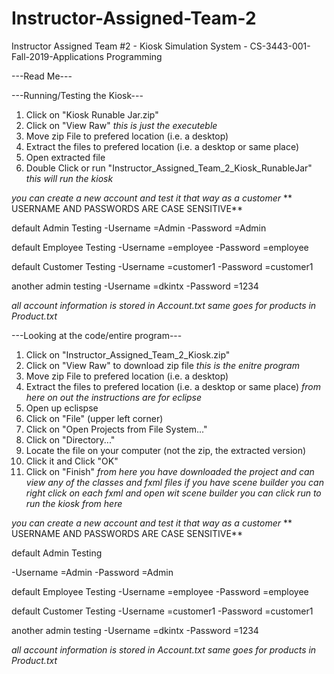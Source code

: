 # Instructor-Assigned-Team-2
Instructor Assigned Team #2 - Kiosk Simulation System - CS-3443-001-Fall-2019-Applications Programming



---Read Me---



---Running/Testing the Kiosk---
1. Click on "Kiosk Runable Jar.zip"
2. Click on "View Raw"
*this is just the executeble*
3. Move zip File to prefered location (i.e. a desktop)
4. Extract the files to prefered location (i.e. a desktop or same place)
5. Open extracted file
6. Double Click or run "Instructor_Assigned_Team_2_Kiosk_RunableJar"
*this will run the kiosk*


*you can create a new account and test it that way as a customer*
** USERNAME AND PASSWORDS ARE CASE SENSITIVE**

default Admin Testing
-Username =Admin
-Password =Admin

default Employee Testing
-Username =employee
-Password =employee

default Customer Testing
-Username =customer1
-Password =customer1

another admin testing
-Username =dkintx
-Password =1234

*all account information is stored in Account.txt*
*same goes for products in Product.txt*





---Looking at the code/entire program---

1. Click on "Instructor_Assigned_Team_2_Kiosk.zip"
2. Click on "View Raw" to download zip file
*this is the enitre program*
3. Move zip File to prefered location (i.e. a desktop)
4. Extract the files to prefered location (i.e. a desktop or same place)
*from here on out the instructions are for eclipse*
5. Open up eclispse
6. Click on "File" (upper left corner)
7. Click on "Open Projects from File System..."
8. Click on "Directory..."
9. Locate the file on your computer (not the zip, the extracted version)
10. Click it and Click "OK"
11. Click on "Finish"
*from here you have downloaded the project and can view any of the classes and fxml files*
*if you have scene builder you can right click on each fxml and open wit scene builder*
*you can click run to run the kiosk from here*

*you can create a new account and test it that way as a customer*
** USERNAME AND PASSWORDS ARE CASE SENSITIVE**

default Admin Testing

-Username =Admin
-Password =Admin

default Employee Testing
-Username =employee
-Password =employee

default Customer Testing
-Username =customer1
-Password =customer1

another admin testing
-Username =dkintx
-Password =1234

*all account information is stored in Account.txt*
*same goes for products in Product.txt*

